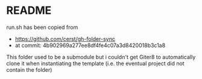 # README

run.sh has been copied from 
* https://github.com/cerst/gh-folder-sync
* at commit: 4b902969a277ee8df4fe4c07a3d8420018b3c1a8

This folder used to be a submodule but i couldn't get Giter8 to automatically clone it when instantiating the template (i.e. the eventual project did not contain the folder) 